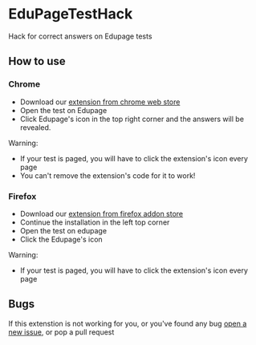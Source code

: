# EduPageTestHack
Hack for correct answers on Edupage tests

## How to use
### Chrome
- Download our [extension from chrome web store](https://chrome.google.com/webstore/detail/edupagetesthack/mpjlmnnbpcfaemadngfdjhpoikkblell)
- Open the test on Edupage
- Click Edupage's icon in the top right corner and the answers will be revealed.

Warning: 
- If your test is paged, you will have to click the extension's icon every page
- You can't remove the extension's code for it to work! 

### Firefox
- Download our [extension from firefox addon store](https://addons.mozilla.org/sk/firefox/addon/edupagetesthack/)
- Continue the installation in the left top corner
- Open the test on edupage
- Click the Edupage's icon

Warning:  
- If your test is paged, you will have to click the extension's icon every page

## Bugs
If this extenstion is not working for you, or you've found any bug [open a new issue](https://github.com/markotomcik/EduPageTestHack/issues/new/choose), or pop a pull request
